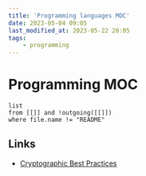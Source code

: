 ```yaml
---
title: 'Programming languages MOC'
date: 2023-05-04 09:05
last_modified_at: 2023-05-22 20:05
tags:
    - programming
---
```


# Programming MOC

```dataview
list
from [[]] and !outgoing([[]])
where file.name != "README"
```

## Links

-   [Cryptographic Best Practices](https://gist.github.com/atoponce/07d8d4c833873be2f68c34f9afc5a78a)
